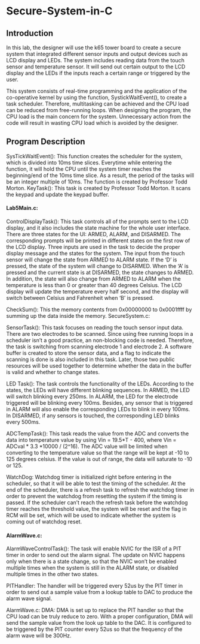 # Secure-System-in-C
## Introduction
  In this lab, the designer will use the k65 tower board to create a secure system that integrated different sensor inputs and output devices such as LCD display and LEDs. The system includes reading data from the touch sensor and temperature sensor. It will send out certain output to the LCD display and the LEDs if the inputs reach a certain range or triggered by the user.  
  
  This system consists of real-time programming and the application of the co-operative kernel by using the function, SystickWaitEvent(), to create a task scheduler. Therefore, multitasking can be achieved and the CPU load can be reduced from free-running loops. When designing the program, the CPU load is the main concern for the system. Unnecessary action from the code will result in wasting CPU load which is avoided by the designer. 
## Program Description

SysTickWaitEvent():
	This function creates the scheduler for the system, which is divided into 10ms time slices. Everytime while entering the function, it will hold the CPU until the system timer reaches the beginning/end of the 10ms time slice. As a result, the period of the tasks will be an integer multiple of 10ms. The function is created by Professor Todd Morton. 
KeyTask():
  This task  is created by Professor Todd Morton. It scans the keypad and update
the keypad buffer. 

#### Lab5Main.c:
ControlDisplayTask():
  This task controls all of the prompts sent to the LCD display, and it also includes the state machine for the whole user interface. There are three states for the UI: ARMED, ALARM, and DISARMED. The corresponding prompts will be printed in different states on the first row of the LCD display. Three inputs are used in the task to decide the proper display message and the states for the system. The input from the touch sensor will change the state from ARMED to ALARM state. If the ‘D’ is pressed, the state of the system will change to DISARMED. When the ‘A’ is pressed and the current state is at DISARMED, the state changes to ARMED. In addition, the state will also change from ARMED to ALARM when the temperature is less than 0 or greater than 40 degrees Celsius. The LCD display will update the temperature every half second, and the display will switch between Celsius and Fahrenheit when ‘B’ is pressed.

CheckSum():
  This the memory contents from 0x00000000 to 0x0001ffff by summing up the data inside the memory. 
SecureSystem.c:

SensorTask():
	This task focuses on reading the touch sensor input data. There are two electrodes to be scanned. Since using free running loops in a scheduler isn’t a good practice, an non-blocking code is needed. Therefore, the task is switching from scanning electrode 1 and electrode 2. A software buffer is created to store the sensor data, and a flag to indicate the scanning is done is also included in this task. Later, those two public resources will be used together to determine whether the data in the buffer is valid and whether to change states. 
  
LED Task():
	The task controls the functionality of the LEDs. According to the states, the LEDs will have different blinking sequences. In ARMED, the LED will switch blinking every 250ms. In ALARM, the LED for the electrode triggered will be blinking every 100ms. Besides, any sensor that is triggered in ALARM will also enable the corresponding LEDs to blink in every 100ms. In DISARMED, if any sensors is touched, the corresponding LED blinks every 500ms. 

ADCTempTask():
  This task reads the value from the ADC and converts the data into temperature value by using Vin = 19.5*T - 400, where Vin = ADCval * 3.3 *10000 / (2^16). The ADC value will be limited when converting to the temperature value so that the range will be kept at -10 to 125 degrees celsius. If the value is out of range, the data will saturate to -10 or 125. 
  
  WatchDog: 
  Watchdog timer is initialized right before entering in the scheduler, so that it will be able to test the timing of the scheduler. At the end of the scheduler, there is a refresh task to refresh the watchdog timer in order to prevent the watchdog from resetting the system if the timing is passed. If the scheduler can’t reach the refresh task before the watchdog timer reaches the threshold value, the system will be reset and the flag in RCM will be set, which will be used to indicate whether the system is coming out of watchdog reset.

#### AlarmWave.c:
AlarmWaveControlTask():
	The task will enable NVIC for the ISR of a PIT timer in order to send out the alarm signal. The update on NVIC happens only when there is a state change, so that the NVIC won’t be enabled multiple times when the system is still in the ALARM state, or disabled multiple times in the other two states. 

PITHandler:
	The handler will be triggered every 52us by the PIT timer in order to send out a sample value from a lookup table to DAC to produce the alarm wave signal.
 
AlarmWave.c:
	DMA:
DMA is set up to replace the PIT handler so that the CPU load can be truly reduce to zero. With a proper configuration, DMA will send the sample value from the look up table to the DAC. It is configured to be triggered by the PIT counter every 52us so that the frequency of the alarm wave will be 300Hz.  
